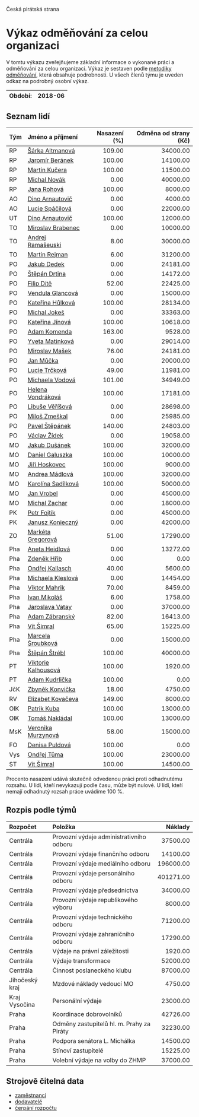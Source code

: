 Česká pirátská strana

Výkaz odměňování za celou organizaci
===========================

V tomtu výkazu zveřejňujeme základní informace o vykonané práci a odměňování
za celou organizaci. Výkaz je sestaven podle [metodiky odměňování][metodika],
která obsahuje podrobnosti. U všech členů týmu je uveden odkaz na podrobný osobní výkaz.

Období:                  | 2018-06
-----------------------  | --------------------


Seznam lidí
--------------

| Tým   | Jméno a příjmení                                                  |   Nasazení (%) |   Odměna od strany (Kč) |
|:------|:------------------------------------------------------------------|---------------:|------------------------:|
| RP    | [Šárka Altmanová](../../tymy/RP/2018/06/sarka-altmanova/)         |         109.00 |                34000.00 |
| RP    | [Jaromír Beránek](../../tymy/RP/2018/06/jaromir-beranek/)         |         100.00 |                14100.00 |
| RP    | [Martin Kučera](../../tymy/RP/2018/06/martin-kucera/)             |         100.00 |                11500.00 |
| RP    | [Michal Novák](../../tymy/RP/2018/06/michal-novak/)               |           0.00 |                40000.00 |
| RP    | [Jana Rohová](../../tymy/RP/2018/06/jana-rohova/)                 |         100.00 |                 8000.00 |
| AO    | [Dino Arnautovič](../../tymy/AO/2018/06/dino-arnautovic/)         |           0.00 |                 4000.00 |
| AO    | [Lucie Spáčilová](../../tymy/AO/2018/06/lucie-spacilova/)         |           0.00 |                22000.00 |
| UT    | [Dino Arnautovič](../../tymy/UT/2018/06/dino-arnautovic/)         |         100.00 |                12000.00 |
| TO    | [Miroslav Brabenec](../../tymy/TO/2018/06/miroslav-brabenec/)     |           0.00 |                10000.00 |
| TO    | [Andrej Ramašeuski](../../tymy/TO/2018/06/andrej-ramaseuski/)     |           8.00 |                30000.00 |
| TO    | [Martin Rejman](../../tymy/TO/2018/06/martin-rejman/)             |           6.00 |                31200.00 |
| PO    | [Jakub Dedek](../../tymy/PO/2018/06/jakub-dedek/)                 |           0.00 |                24181.00 |
| PO    | [Štěpán Drtina](../../tymy/PO/2018/06/stepan-drtina/)             |           0.00 |                14172.00 |
| PO    | [Filip Dítě](../../tymy/PO/2018/06/filip-dite/)                   |          52.00 |                22425.00 |
| PO    | [Vendula Glancová](../../tymy/PO/2018/06/vendula-glancova/)       |           0.00 |                15000.00 |
| PO    | [Kateřina Hůlková](../../tymy/PO/2018/06/katerina-hulkova/)       |         100.00 |                28134.00 |
| PO    | [Michal Jokeš](../../tymy/PO/2018/06/michal-jokes/)               |           0.00 |                33363.00 |
| PO    | [Kateřina Jínová](../../tymy/PO/2018/06/katerina-jinova/)         |         100.00 |                10618.00 |
| PO    | [Adam Komenda](../../tymy/PO/2018/06/adam-komenda/)               |         163.00 |                 9528.00 |
| PO    | [Yveta Matinková](../../tymy/PO/2018/06/yveta-matinkova/)         |           0.00 |                29014.00 |
| PO    | [Miroslav Mašek](../../tymy/PO/2018/06/miroslav-masek/)           |          76.00 |                24181.00 |
| PO    | [Jan Můčka](../../tymy/PO/2018/06/jan-mucka/)                     |           0.00 |                20000.00 |
| PO    | [Lucie Trčková](../../tymy/PO/2018/06/lucie-trckova/)             |          49.00 |                11981.00 |
| PO    | [Michaela Vodová](../../tymy/PO/2018/06/michaela-vodova/)         |         101.00 |                34949.00 |
| PO    | [Helena Vondráková](../../tymy/PO/2018/06/helena-vondrakova/)     |         100.00 |                17181.00 |
| PO    | [Libuše Věříšová](../../tymy/PO/2018/06/libuse-verisova/)         |           0.00 |                28698.00 |
| PO    | [Miloš Zmeškal](../../tymy/PO/2018/06/milos-zmeskal/)             |           0.00 |                25985.00 |
| PO    | [Pavel Štěpánek](../../tymy/PO/2018/06/pavel-stepanek/)           |         140.00 |                24803.00 |
| PO    | [Václav Žídek](../../tymy/PO/2018/06/vaclav-zidek/)               |           0.00 |                19058.00 |
| MO    | [Jakub Dušánek](../../tymy/MO/2018/06/jakub-dusanek/)             |         100.00 |                32000.00 |
| MO    | [Daniel Galuszka](../../tymy/MO/2018/06/daniel-galuszka/)         |         100.00 |                10000.00 |
| MO    | [Jiří Hoskovec](../../tymy/MO/2018/06/jiri-hoskovec/)             |         100.00 |                 9000.00 |
| MO    | [Andrea Mádlová](../../tymy/MO/2018/06/andrea-madlova/)           |         100.00 |                32000.00 |
| MO    | [Karolína Sadílková](../../tymy/MO/2018/06/karolina-sadilkova/)   |         100.00 |                50000.00 |
| MO    | [Jan Vrobel](../../tymy/MO/2018/06/jan-vrobel/)                   |           0.00 |                45000.00 |
| MO    | [Michal Zachar](../../tymy/MO/2018/06/michal-zachar/)             |           0.00 |                18000.00 |
| PK    | [Petr Fojtík](../../tymy/PK/2018/06/petr-fojtik/)                 |           0.00 |                45000.00 |
| PK    | [Janusz Konieczný](../../tymy/PK/2018/06/janusz-konieczny/)       |           0.00 |                42000.00 |
| ZO    | [Markéta Gregorová](../../tymy/ZO/2018/06/marketa-gregorova/)     |          51.00 |                17290.00 |
| Pha   | [Aneta Heidlová](../../tymy/Pha/2018/06/aneta-heidlova/)          |           0.00 |                13272.00 |
| Pha   | [Zdeněk Hřib](../../tymy/Pha/2018/06/zdenek-hrib/)                |           0.00 |                    0.00 |
| Pha   | [Ondřej Kallasch](../../tymy/Pha/2018/06/ondrej-kallasch/)        |          40.00 |                 5600.00 |
| Pha   | [Michaela Kleslová](../../tymy/Pha/2018/06/michaela-kleslova/)    |           0.00 |                14454.00 |
| Pha   | [Viktor Mahrik](../../tymy/Pha/2018/06/viktor-mahrik/)            |          70.00 |                 8459.00 |
| Pha   | [Ivan Mikoláš](../../tymy/Pha/2018/06/ivan-mikolas/)              |           6.00 |                 1758.00 |
| Pha   | [Jaroslava Vatay](../../tymy/Pha/2018/06/jaroslava-vatay/)        |           0.00 |                37000.00 |
| Pha   | [Adam Zábranský](../../tymy/Pha/2018/06/adam-zabransky/)          |          82.00 |                16413.00 |
| Pha   | [Vít Šimral](../../tymy/Pha/2018/06/vit-simral/)                  |          65.00 |                15225.00 |
| Pha   | [Marcela Šroubková](../../tymy/Pha/2018/06/marcela-sroubkova/)    |           0.00 |                15000.00 |
| Pha   | [Štěpán Štrébl](../../tymy/Pha/2018/06/stepan-strebl/)            |         100.00 |                40000.00 |
| PT    | [Viktorie Kalhousová](../../tymy/PT/2018/06/viktorie-kalhousova/) |         100.00 |                 1920.00 |
| PT    | [Adam Kudrlička](../../tymy/PT/2018/06/adam-kudrlicka/)           |         100.00 |                    0.00 |
| JčK   | [Zbyněk Konvička](../../tymy/JčK/2018/06/zbynek-konvicka/)        |          18.00 |                 4750.00 |
| RV    | [Elizabet Kovačeva](../../tymy/RV/2018/06/elizabet-kovaceva/)     |         149.00 |                 8000.00 |
| OlK   | [Patrik Kuba](../../tymy/OlK/2018/06/patrik-kuba/)                |         100.00 |                13000.00 |
| OlK   | [Tomáš Nakládal](../../tymy/OlK/2018/06/tomas-nakladal/)          |         100.00 |                13000.00 |
| MsK   | [Veronika Murzynová](../../tymy/MsK/2018/06/veronika-murzynova/)  |          58.00 |                15000.00 |
| FO    | [Denisa Puldová](../../tymy/FO/2018/06/denisa-puldova/)           |         100.00 |                    0.00 |
| Vys   | [Ondřej Tůma](../../tymy/Vys/2018/06/ondrej-tuma/)                |         100.00 |                23000.00 |
| ST    | [Vít Šimral](../../tymy/ST/2018/06/vit-simral/)                   |         100.00 |                14500.00 |

Procento nasazení udává skutečně odvedenou práci proti odhadnutému rozsahu. 
U lidí, kteří nevykazují podle času, může být nulové. U lidí, kteří nemají odhadnutý rozsah
práce uvádíme 100 %.

Rozpis podle týmů
-----------------

| Rozpočet       | Položka                                   |   Náklady |
|:---------------|:------------------------------------------|----------:|
| Centrála       | Provozní výdaje administrativního odboru  |  37500.00 |
| Centrála       | Provozní výdaje finančního odboru         |  14100.00 |
| Centrála       | Provozní výdaje mediálního odboru         | 196000.00 |
| Centrála       | Provozní výdaje personálního odboru       | 401271.00 |
| Centrála       | Provozní výdaje předsednictva             |  34000.00 |
| Centrála       | Provozní výdaje republikového výboru      |   8000.00 |
| Centrála       | Provozní výdaje technického odboru        |  71200.00 |
| Centrála       | Provozní výdaje zahraničního odboru       |  17290.00 |
| Centrála       | Výdaje na právní záležitosti              |   1920.00 |
| Centrála       | Výdaje transformace                       |  52000.00 |
| Centrála       | Činnost poslaneckého klubu                |  87000.00 |
| Jihočeský kraj | Mzdové náklady vedoucí MO                 |   4750.00 |
| Kraj Vysočina  | Personální výdaje                         |  23000.00 |
| Praha          | Koordinace dobrovolníků                   |  42726.00 |
| Praha          | Odměny zastupitelů hl. m. Prahy za Piráty |  32230.00 |
| Praha          | Podpora senátora L. Michálka              |  14500.00 |
| Praha          | Stínoví zastupitelé                       |  15225.00 |
| Praha          | Volební výdaje na volby do ZHMP           |  37000.00 |

Strojově čitelná data
-------------------

* [zaměstnanci](zamestnanci.tsv)
* [dodavatelé](dodavatele.tsv)
* [čerpání rozpočtu](cerpani_rozpoctu.tsv)

[metodika]: https://redmine.pirati.cz/projects/po/wiki/Odmenovani

